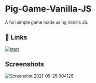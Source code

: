 
# Pig-Game-Vanilla-JS

A fun simple game made using Vanilla JS. 

## 🔗 Links
[![start](https://user-images.githubusercontent.com/59278476/134729145-9a593bbf-5bdf-47be-a497-c3d5694a72c9.png)
](https://pig-game-vanilla-js.netlify.app/)

  
## Screenshots

![Screenshot 2021-09-25 004126](https://user-images.githubusercontent.com/59278476/134728384-d941b2c7-4bb6-4801-a1cd-8ad508afb994.png)


  
